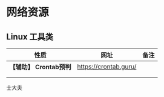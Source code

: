 # 网络资源

## Linux 工具类

| 性质                     | 网址                  | 备注 |
| ------------------------ | --------------------- | ---- |
| **【辅助】 Crontab预判** | https://crontab.guru/ |      |
|                          |                       |      |
|                          |                       |      |

士大夫